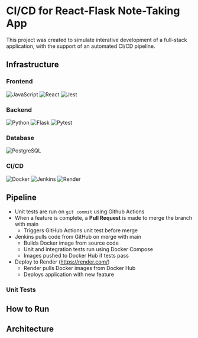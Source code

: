 # CI/CD for React-Flask Note-Taking App

This project was created to simulate interative development of a full-stack application, with the support of an automated CI/CD pipeline.

## Infrastructure

### Frontend
![JavaScript](https://shields.io/badge/JavaScript-F7DF1E?logo=JavaScript&logoColor=000&style=flat-square)
![React](https://img.shields.io/badge/-ReactJs-61DAFB?logo=react&logoColor=white&style=flat-square)
![Jest](https://img.shields.io/badge/Jest-323330?style=flat-square&logo=Jest&logoColor=white)

### Backend
![Python](https://img.shields.io/badge/python-3670A0?style=flat-square&logo=python&logoColor=ffdd54)
![Flask](https://img.shields.io/badge/Flask-000000?style=flat-square&logo=Flask&logoColor=white)
![Pytest](https://img.shields.io/badge/Pytest-green?logo=pytest&style=flat-square)

### Database
![PostgreSQL](https://img.shields.io/badge/postgresql-4169e1?style=flat-square&logo=postgresql&logoColor=white)

### CI/CD
![Docker](https://img.shields.io/badge/docker-257bd6?style=flat-square&logo=docker&logoColor=white)
![Jenkins](https://img.shields.io/badge/Jenkins-D24939?logo=jenkins&logoColor=white&style=flat-square)
![Render](https://img.shields.io/badge/Render-0099E5?logo=render&logoColor=white&style=flat-square)


## Pipeline

* Unit tests are run on `git commit` using Github Actions
* When a feature is complete, a **Pull Request** is made to merge the branch with main
  * Triggers GitHub Actions unit test before merge
* Jenkins pulls code from GitHub on merge with main
  * Builds Docker image from source code
  * Unit and integration tests run using Docker Compose
  * Images pushed to Docker Hub if tests pass
* Deploy to Render (https://render.com/)
  * Render pulls Docker images from Docker Hub
  * Deploys application with new feature 

### Unit Tests


## How to Run

## Architecture
